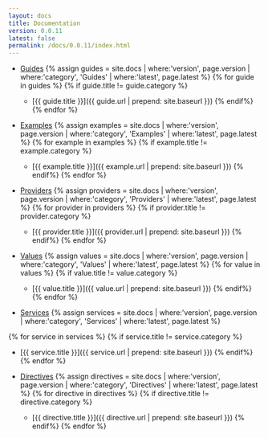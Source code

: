 ```yaml
---
layout: docs
title: Documentation
version: 0.0.11
latest: false
permalink: /docs/0.0.11/index.html
---
```


- [Guides]({{site.baseurl}}/docs/{{page.version}}/guides/)
{% assign guides = site.docs | where:'version', page.version | where:'category', 'Guides' | where:'latest', page.latest %}
{% for guide in guides %}
{% if guide.title != guide.category %}
  - [{{ guide.title }}]({{ guide.url | prepend: site.baseurl }})
{% endif%}
{% endfor %}

- [Examples]({{site.baseurl}}/docs/{{page.version}}/examples/)
{% assign examples = site.docs | where:'version', page.version | where:'category', 'Examples' | where:'latest', page.latest %}
{% for example in examples %}
{% if example.title != example.category %}
  - [{{ example.title }}]({{ example.url | prepend: site.baseurl }})
{% endif%}
{% endfor %}

- [Providers]({{site.baseurl}}/docs/{{page.version}}/providers/)
{% assign providers = site.docs | where:'version', page.version | where:'category', 'Providers' | where:'latest', page.latest %}
{% for provider in providers %}
{% if provider.title != provider.category %}
  - [{{ provider.title }}]({{ provider.url | prepend: site.baseurl }})
{% endif%}
{% endfor %}

- [Values]({{site.baseurl}}/docs/{{page.version}}/values)
{% assign values = site.docs | where:'version', page.version | where:'category', 'Values' | where:'latest', page.latest %}
{% for value in values %}
{% if value.title != value.category %}
  - [{{ value.title }}]({{ value.url | prepend: site.baseurl }})
{% endif%}
{% endfor %}

- [Services]({{site.baseurl}}/docs/{{page.version}}/services/)
{% assign services = site.docs | where:'version', page.version | where:'category', 'Services' | where:'latest', page.latest %}

{% for service in services %}
{% if service.title != service.category %}
  - [{{ service.title }}]({{ service.url | prepend: site.baseurl }})
{% endif%}
{% endfor %}

- [Directives]({{site.baseurl}}/docs/{{page.version}}/directives/)
{% assign directives = site.docs | where:'version', page.version | where:'category', 'Directives' | where:'latest', page.latest %}
{% for directive in directives %}
{% if directive.title != directive.category %}
  - [{{ directive.title }}]({{ directive.url | prepend: site.baseurl }})
{% endif%}
{% endfor %}